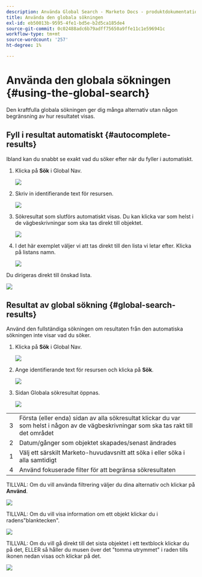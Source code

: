 ```yaml
---
description: Använda Global Search - Marketo Docs - produktdokumentation
title: Använda den globala sökningen
exl-id: eb50013b-9595-4fe1-bd5e-b2d5ca185de4
source-git-commit: 0c02488adc6b79adff75650a9ffe11c1e596941c
workflow-type: tm+mt
source-wordcount: '257'
ht-degree: 1%

---
```


# Använda den globala sökningen {#using-the-global-search}

Den kraftfulla globala sökningen ger dig många alternativ utan någon begränsning av hur resultatet visas.

## Fyll i resultat automatiskt {#autocomplete-results}

Ibland kan du snabbt se exakt vad du söker efter när du fyller i automatiskt.

1. Klicka på **Sök** i Global Nav.

   ![](assets/using-the-global-search-1.png)

1. Skriv in identifierande text för resursen.

   ![](assets/using-the-global-search-2.png)

1. Sökresultat som slutförs automatiskt visas. Du kan klicka var som helst i de vägbeskrivningar som ska tas direkt till objektet.

   ![](assets/using-the-global-search-3.png)

1. I det här exemplet väljer vi att tas direkt till den lista vi letar efter. Klicka på listans namn.

   ![](assets/using-the-global-search-4.png)

Du dirigeras direkt till önskad lista.

![](assets/using-the-global-search-5.png)

## Resultat av global sökning {#global-search-results}

Använd den fullständiga sökningen om resultaten från den automatiska sökningen inte visar vad du söker.

1. Klicka på **Sök** i Global Nav.

   ![](assets/using-the-global-search-6.png)

1. Ange identifierande text för resursen och klicka på **Sök**.

   ![](assets/using-the-global-search-7.png)

1. Sidan Globala sökresultat öppnas.

   ![](assets/using-the-global-search-8.png)

<table> 
 <tbody>
  <tr>
   <td>3</td> 
   <td>Första (eller enda) sidan av alla sökresultat klickar du var som helst i någon av de vägbeskrivningar som ska tas rakt till det området</td> 
  </tr>
  <tr>
   <td>2</td> 
   <td>Datum/gånger som objektet skapades/senast ändrades</td> 
  </tr>
  <tr>
   <td>1</td> 
   <td>Välj ett särskilt Marketo-huvudavsnitt att söka i eller söka i alla samtidigt</td> 
  </tr>
  <tr>
   <td>4</td> 
   <td>Använd fokuserade filter för att begränsa sökresultaten</td> 
  </tr>
 </tbody>
</table>

TILLVAL: Om du vill använda filtrering väljer du dina alternativ och klickar på **Använd**.

![](assets/using-the-global-search-9.png)

TILLVAL: Om du vill visa information om ett objekt klickar du i radens&quot;blanktecken&quot;.

![](assets/using-the-global-search-10.png)

TILLVAL: Om du vill gå direkt till det sista objektet i ett textblock klickar du på det, ELLER så håller du musen över det &quot;tomma utrymmet&quot; i raden tills ikonen nedan visas och klickar på det.

![](assets/using-the-global-search-11.png)
